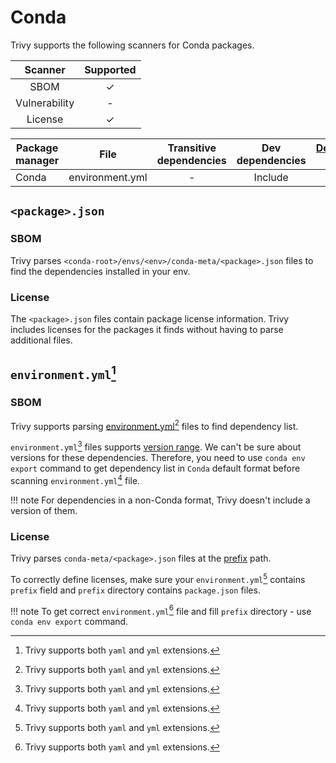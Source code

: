 # Conda

Trivy supports the following scanners for Conda packages.

|    Scanner    | Supported |
|:-------------:|:---------:|
|     SBOM      |     ✓     |
| Vulnerability |     -     |
|    License    |     ✓     |

| Package manager | File            | Transitive dependencies | Dev dependencies | [Dependency graph][dependency-graph] | Position | [Detection Priority][detection-priority] |
|-----------------|-----------------|:-----------------------:|:----------------:|:------------------------------------:|:--------:|:----------------------------------------:|
| Conda           | environment.yml |            -            |     Include      |                  -                   |    ✓     |                    -                     |


## `<package>.json`
### SBOM
Trivy parses `<conda-root>/envs/<env>/conda-meta/<package>.json` files to find the dependencies installed in your env.

### License
The `<package>.json` files contain package license information.
Trivy includes licenses for the packages it finds without having to parse additional files.

## `environment.yml`[^1]
### SBOM
Trivy supports parsing [environment.yml][environment.yml][^1] files to find dependency list.

`environment.yml`[^1] files supports [version range][env-version-range]. We can't be sure about versions for these dependencies.
Therefore, you need to use `conda env export` command to get dependency list in `Conda` default format before scanning `environment.yml`[^1] file.

!!! note
    For dependencies in a non-Conda format, Trivy doesn't include a version of them.

### License
Trivy parses `conda-meta/<package>.json` files at the [prefix] path.

To correctly define licenses, make sure your `environment.yml`[^1] contains `prefix` field and `prefix` directory contains `package.json` files.

!!! note 
    To get correct `environment.yml`[^1] file and fill `prefix` directory - use `conda env export` command.

[^1]: Trivy supports both `yaml` and `yml` extensions.

[environment.yml]: https://conda.io/projects/conda/en/latest/user-guide/tasks/manage-environments.html#sharing-an-environment
[env-version-range]: https://docs.conda.io/projects/conda-build/en/latest/resources/package-spec.html#examples-of-package-specs
[prefix]: https://conda.io/projects/conda/en/latest/user-guide/tasks/manage-environments.html#specifying-a-location-for-an-environment
[dependency-graph]: ../../configuration/reporting.md#show-origins-of-vulnerable-dependencies
[detection-priority]: ../../scanner/vulnerability.md#detection-priority
